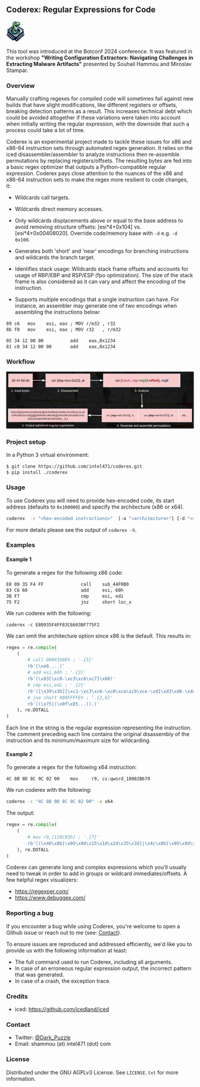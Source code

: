 ## Coderex: Regular Expressions for Code

<picture>
  <source media="(prefers-color-scheme: dark)" srcset="/images/coderex-dark.jpg">
  <source media="(prefers-color-scheme: light)" srcset="/images/coderex-light.jpg">
  <img alt="logo" src="/images/coderex-light.jpg" width="10%" height="10%">
</picture>


This tool was introduced at the Botconf 2024 conference. It was featured in the workshop **"Writing Configuration Extractors: Navigating Challenges in Extracting Malware Artifacts"** presented by Souhail Hammou and Miroslav Stampar.

### Overview

Manually crafting regexes for compiled code will sometimes fail against new builds that have slight modifications, like different registers or offsets, breaking detection patterns as a result. This increases technical debt which could be avoided altogether if these variations were taken into account when initially writing the regular expression, with the downside that such a process could take a lot of time. 

Coderex is an experimental project made to tackle these issues for x86 and x86-64 instruction sets through automated regex generation. It relies on the iced disassembler/assembler to analyze instructions then re-assemble permutations by replacing registers/offsets. The resulting bytes are fed into a basic regex optimizer that outputs a Python-compatible regular expression. Coderex pays close attention to the nuances of the x86 and x86-64 instruction sets to make the regex more resilient to code changes, it:

- Wildcards call targets.

- Wildcards direct memory accesses. 

- Only wildcards displacements above or equal to the base address to avoid removing structure offsets: [esi\*4+0x104] vs. [esi\*4+0x00408020]. Override code/memory base with ``-d`` e.g. ``-d 0x100``.

- Generates both 'short' and 'near' encodings for branching instructions and wildcards the branch target.

- Identifies stack usage: Wildcards stack frame offsets and accounts for usage of RBP/EBP and RSP/ESP (fpo optimization). The size of the stack frame is also considered as it can vary and affect the encoding of the instruction.

- Supports multiple encodings that a single instruction can have. For instance, an assembler may generate one of two encodings when assembling the instructions below:

```
89 c6	mov    esi, eax	; MOV r/m32 , r32
8b f0	mov    esi, eax	; MOV r32   , r/m32
```

```
05 34 12 00 00          add    eax,0x1234
81 c0 34 12 00 00       add    eax,0x1234
```

### Workflow

![](images/workflow.png) 

### Project setup

In a Python 3 virtual environment:

```
$ git clone https://github.com/intel471/coderex.git
$ pip install ./coderex
```

### Usage

To use Coderex you will need to provide hex-encoded code, its start address (defaults to `0x100000`) and specify the architecture (x86 or x64).

```bash
coderex  -c "<hex-encoded instructions>"  [-a "<architecture>"] [-d "<start address>"]
```

For more details please see the output of ``coderex -h``.

### Examples

#### Example 1

To generate a regex for the following x86 code:

```
E8 09 35 F4 FF          	call    sub_44F0B0
83 C6 60               		add     esi, 60h
3B F7                   	cmp     esi, edi
75 F2                   	jnz     short loc_x
```

We run coderex with the following:

```
coderex -c E80935F4FF83C6603BF775F2
```

We can omit the architecture option since x86 is the default. This results in:


```python
regex = re.compile(
    (
        # call 0004350Eh ; '.{5}'
        rb'(\xe8....)'
        # add esi,60h ; '.{3}'
        rb'(\x83[\xc0-\xc3\xc6\xc7]\x60)'
        # cmp esi,edi ; '.{2}'
        rb'([\x39\x3b][\xc1-\xc3\xc6-\xc8\xca\xcb\xce-\xd1\xd3\xd6-\xda\xde\xdf\xf0-\xf3\xf7-\xfb\xfe])'
        # jne short 000FFFFEh ; '.{2,6}'
        rb'((\x75|(\x0f\x85...)).)'
    ), re.DOTALL
)
```

Each line in the string is the regular expression representing the instruction. The comment preceding each line contains the original disassembly of the instruction and its minimum/maximum size for wildcarding.

#### Example 2

To generate a regex for the following x64 instruction:

```
4C 8B 0D 8C 9C 02 00    mov     r9, cs:qword_18002B670
```

We run coderex with the following:

```bash
coderex -c "4C 8B 0D 8C 9C 02 00" -a x64
```

The output:

```python
regex = re.compile(
    (
        # mov r9,[129C93h] ; '.{7}'
        rb'((\x48\x8b[\x05\x0d\x15\x1d\x2d\x35\x3d]|\x4c\x8b[\x05\x0d\x15\x1d\x25\x2d\x35\x3d])....)'
    ), re.DOTALL
)
```

Coderex can generate long and complex expressions which you'll usually need to tweak in order to add in groups or wildcard immediates/offsets. A few helpful regex visualizers: 

- https://regexper.com/
- https://www.debuggex.com/

### Reporting a bug

If you encounter a bug while using Coderex, you're welcome to open a Github issue or reach out to me (see: [Contact](#contact)).

To ensure issues are reproduced and addressed efficiently, we'd like you to provide us with the following information at least:

- The full command used to run Coderex, including all arguments.
- In case of an erroneous regular expression output, the incorrect pattern that was generated.
- In case of a crash, the exception trace.

### Credits

- iced: https://github.com/icedland/iced

### Contact

- Twitter: [@Dark_Puzzle](https://twitter.com/Dark_Puzzle) 
- Email: shammou (at) intel471 (dot) com

### License

Distributed under the GNU AGPLv3 License. See ``LICENSE.txt`` for more information.
